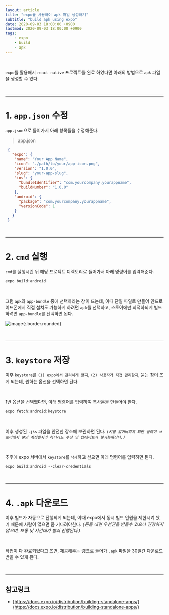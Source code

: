 ```yaml
---
layout: article
title: "expo를 사용하여 apk 파일 생성하기"
subtitle: "build apk using expo"
date: 2020-09-03 18:00:00 +0900
lastmod: 2020-09-03 18:00:00 +0900
tags: 
    - expo
    - build
    - apk
---
```


<br>

`expo`를 활용해서 `react native` 프로젝트를 완료 하였다면 아래의 방법으로 `apk` 파일을 생성할 수 있다.

<br>

---

# 1. `app.json` 수정

`app.json`으로 들어가서 아래 항목들을 수정해준다.

> app.json

```json
 {
   "expo": {
    "name": "Your App Name",
    "icon": "./path/to/your/app-icon.png",
    "version": "1.0.0",
    "slug": "your-app-slug",
    "ios": {
      "bundleIdentifier": "com.yourcompany.yourappname",
      "buildNumber": "1.0.0"
    },
    "android": {
      "package": "com.yourcompany.yourappname",
      "versionCode": 1
    }
   }
 }
```

<br>

---

# 2. `cmd` 실행

`cmd`를 실행시킨 뒤 해당 프로젝트 디렉토리로 들어가서 아래 명령어를 입력해준다.

```
expo build:android
```

<br>

그럼 `apk`와 `app-bundle` 중에 선택하라는 창이 뜨는데, 이때 단일 파일로 만들어 안드로이드폰에서 직접 설치도 가능하게 하려면 `apk`를 선택하고, 스토어에만 최적하되게 빌드하려면 `app-bundle`를 선택하면 된다.

![image](https://user-images.githubusercontent.com/59393359/92098356-18242500-ee14-11ea-8ddd-0b7b88777f16.png){:.border.rounded}

<br>

---

# 3. `keystore` 저장

이후 `keystore`를 `(1) expo에서 관리하게 할지`, `(2) 사용자가 직접 관리할지`, 묻는 창이 뜨게 되는데, 원하는 옵션을 선택하면 된다.

<br>

1번 옵션을 선택했다면, 아래 명령어를 입력하여 복사본을 만들어야 한다.

```
expo fetch:android:keystore
```

<br>

이후 생성된 `.jks` 파일을 안전한 장소에 보관하면 된다. *`(키를 잃어버리게 되면 플레이 스토어에서 본인 계정일지라 하더라도 수정 및 업데이트가 불가능해진다.)`*

<br>

추후에 expo 서버에서 `keystore`를 `삭제`하고 싶으면 아래 명령어를 입력하면 된다.

```
expo build:android --clear-credentials
```

<br>

---

# 4. `.apk` 다운로드

이후 빌드가 자동으로 진행되게 되는데, 이때 expo에서 동시 빌드 인원을 제한시켜 놨기 때문에 사람이 많으면 좀 기다려야한다. *(돈을 내면 우선권을 받을수 있으나 권장하지 않으며, 보통 낮 시간대가 빨리 진행된다.)*

<br>

작업이 다 완료되었다고 뜨면, 제공해주는 링크로 들어가 `.apk` 파일을 30일간 다운로드 받을 수 있게 된다.

<br>

---

## 참고링크

- [https://docs.expo.io/distribution/building-standalone-apps/](https://docs.expo.io/distribution/building-standalone-apps/)

<br><br><br><br>